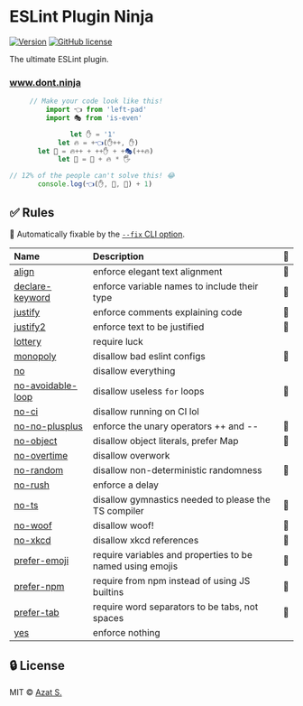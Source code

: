 # ESLint Plugin Ninja

[![Version](https://img.shields.io/npm/v/eslint-plugin-ninja.svg?color=b5749d)](https://www.npmjs.com/package/eslint-plugin-ninja)
[![GitHub license](https://img.shields.io/badge/license-MIT-b5749d.svg)](https://github.com/lzear/eslint-plugin-ninja/blob/main/license)

The ultimate ESLint plugin.

### www.dont.ninja

```js
     // Make your code look like this!
         import 👈 from 'left-pad'
         import 🎭 from 'is-even'

               let ✋ = '1'
            let 🔥 = +👈(✋++, ✋)
       let 🌈 = 🔥++ + ++✋ + +🎭(++🔥)
            let 🌯 = 🌈 + 🔥 * 🖐️

// 12% of the people can't solve this! 😂
       console.log(👈(✋, 🌯, 🌈) + 1)
```

## ✅ Rules

<!-- begin auto-generated rules list -->

🔧 Automatically fixable by the
[`--fix` CLI option](https://eslint.org/docs/user-guide/command-line-interface#--fix).

| Name                                                                | Description                                               | 🔧  |
| :------------------------------------------------------------------ | :-------------------------------------------------------- | :-- |
| [align](https://www.dont.ninja/rules/align)                         | enforce elegant text alignment                            | 🔧  |
| [declare-keyword](https://www.dont.ninja/rules/declare-keyword)     | enforce variable names to include their type              | 🔧  |
| [justify](https://www.dont.ninja/rules/justify)                     | enforce comments explaining code                          | 🔧  |
| [justify2](https://www.dont.ninja/rules/justify2)                   | enforce text to be justified                              | 🔧  |
| [lottery](https://www.dont.ninja/rules/lottery)                     | require luck                                              |     |
| [monopoly](https://www.dont.ninja/rules/monopoly)                   | disallow bad eslint configs                               | 🔧  |
| [no](https://www.dont.ninja/rules/no)                               | disallow everything                                       |     |
| [no-avoidable-loop](https://www.dont.ninja/rules/no-avoidable-loop) | disallow useless `for` loops                              | 🔧  |
| [no-ci](https://www.dont.ninja/rules/no-ci)                         | disallow running on CI lol                                |     |
| [no-no-plusplus](https://www.dont.ninja/rules/no-no-plusplus)       | enforce the unary operators ++ and --                     | 🔧  |
| [no-object](https://www.dont.ninja/rules/no-object)                 | disallow object literals, prefer Map                      | 🔧  |
| [no-overtime](https://www.dont.ninja/rules/no-overtime)             | disallow overwork                                         |     |
| [no-random](https://www.dont.ninja/rules/no-random)                 | disallow non-deterministic randomness                     | 🔧  |
| [no-rush](https://www.dont.ninja/rules/no-rush)                     | enforce a delay                                           |     |
| [no-ts](https://www.dont.ninja/rules/no-ts)                         | disallow gymnastics needed to please the TS compiler      | 🔧  |
| [no-woof](https://www.dont.ninja/rules/no-woof)                     | disallow woof!                                            | 🔧  |
| [no-xkcd](https://www.dont.ninja/rules/no-xkcd)                     | disallow xkcd references                                  | 🔧  |
| [prefer-emoji](https://www.dont.ninja/rules/prefer-emoji)           | require variables and properties to be named using emojis | 🔧  |
| [prefer-npm](https://www.dont.ninja/rules/prefer-npm)               | require from npm instead of using JS builtins             | 🔧  |
| [prefer-tab](https://www.dont.ninja/rules/prefer-tab)               | require word separators to be tabs, not spaces            | 🔧  |
| [yes](https://www.dont.ninja/rules/yes)                             | enforce nothing                                           |     |

<!-- end auto-generated rules list -->

## 🔒 License

MIT &copy; [Azat S.](https://azat.io)

